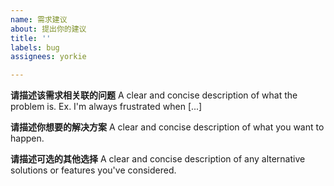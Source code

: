 ```yaml
---
name: 需求建议
about: 提出你的建议
title: ''
labels: bug
assignees: yorkie

---
```


**请描述该需求相关联的问题**
A clear and concise description of what the problem is. Ex. I'm always frustrated when [...]

**请描述你想要的解决方案**
A clear and concise description of what you want to happen.

**请描述可选的其他选择**
A clear and concise description of any alternative solutions or features you've considered.
